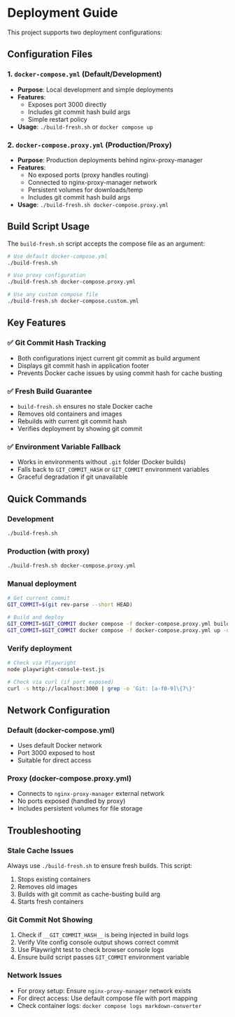 # Deployment Guide

This project supports two deployment configurations:

## Configuration Files

### 1. `docker-compose.yml` (Default/Development)
- **Purpose**: Local development and simple deployments
- **Features**: 
  - Exposes port 3000 directly
  - Includes git commit hash build args
  - Simple restart policy
- **Usage**: `./build-fresh.sh` or `docker compose up`

### 2. `docker-compose.proxy.yml` (Production/Proxy)
- **Purpose**: Production deployments behind nginx-proxy-manager
- **Features**:
  - No exposed ports (proxy handles routing)
  - Connected to nginx-proxy-manager network
  - Persistent volumes for downloads/temp
  - Includes git commit hash build args
- **Usage**: `./build-fresh.sh docker-compose.proxy.yml`

## Build Script Usage

The `build-fresh.sh` script accepts the compose file as an argument:

```bash
# Use default docker-compose.yml
./build-fresh.sh

# Use proxy configuration
./build-fresh.sh docker-compose.proxy.yml

# Use any custom compose file
./build-fresh.sh docker-compose.custom.yml
```

## Key Features

### ✅ Git Commit Hash Tracking
- Both configurations inject current git commit as build argument
- Displays git commit hash in application footer
- Prevents Docker cache issues by using commit hash for cache busting

### ✅ Fresh Build Guarantee
- `build-fresh.sh` ensures no stale Docker cache
- Removes old containers and images
- Rebuilds with current git commit hash
- Verifies deployment by showing git commit

### ✅ Environment Variable Fallback
- Works in environments without `.git` folder (Docker builds)
- Falls back to `GIT_COMMIT_HASH` or `GIT_COMMIT` environment variables
- Graceful degradation if git unavailable

## Quick Commands

### Development
```bash
./build-fresh.sh
```

### Production (with proxy)
```bash
./build-fresh.sh docker-compose.proxy.yml
```

### Manual deployment
```bash
# Get current commit
GIT_COMMIT=$(git rev-parse --short HEAD)

# Build and deploy
GIT_COMMIT=$GIT_COMMIT docker compose -f docker-compose.proxy.yml build --build-arg GIT_COMMIT=$GIT_COMMIT
GIT_COMMIT=$GIT_COMMIT docker compose -f docker-compose.proxy.yml up -d
```

### Verify deployment
```bash
# Check via Playwright
node playwright-console-test.js

# Check via curl (if port exposed)
curl -s http://localhost:3000 | grep -o 'Git: [a-f0-9]\{7\}'
```

## Network Configuration

### Default (docker-compose.yml)
- Uses default Docker network
- Port 3000 exposed to host
- Suitable for direct access

### Proxy (docker-compose.proxy.yml)  
- Connects to `nginx-proxy-manager` external network
- No ports exposed (handled by proxy)
- Includes persistent volumes for file storage

## Troubleshooting

### Stale Cache Issues
Always use `./build-fresh.sh` to ensure fresh builds. This script:
1. Stops existing containers
2. Removes old images
3. Builds with git commit as cache-busting build arg
4. Starts fresh containers

### Git Commit Not Showing
1. Check if `__GIT_COMMIT_HASH__` is being injected in build logs
2. Verify Vite config console output shows correct commit
3. Use Playwright test to check browser console logs
4. Ensure build script passes `GIT_COMMIT` environment variable

### Network Issues
- For proxy setup: Ensure `nginx-proxy-manager` network exists
- For direct access: Use default compose file with port mapping
- Check container logs: `docker compose logs markdown-converter`